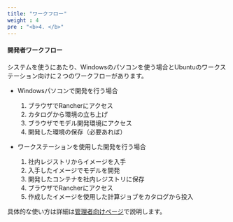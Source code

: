 ```yaml
---
title: "ワークフロー"
weight : 4
pre : "<b>4. </b>"
---
```

#### 開発者ワークフロー

システムを使うにあたり、Windowsのパソコンを使う場合とUbuntuのワークステーション向けに２つのワークフローがあります。

* Windowsパソコンで開発を行う場合
  1. ブラウザでRancherにアクセス
  2. カタログから環境の立ち上げ
  3. ブラウザでモデル開発環境にアクセス
  4. 開発した環境の保存（必要あれば）
  
* ワークステーションを使用した開発を行う場合
  1. 社内レジストリからイメージを入手
  2. 入手したイメージでモデルを開発
  3. 開発したコンテナを社内レジストリに保存
  4. ブラウザでRancherにアクセス
  5. 作成したイメージを使用した計算ジョブをカタログから投入

具体的な使い方は詳細は[管理者向けページ](/developer)で説明します。
